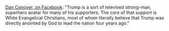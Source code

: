 <a href="https://www.facebook.com/dan.conover.714/posts/10221727615833335">Dan Conover, on Facebook</a>: "Trump is a sort of televised strong-man, superhero avatar for many of his supporters. The core of that support is White Evangelical Christians, most of whom literally believe that Trump was directly anointed by God to lead the nation four years ago." 
